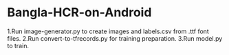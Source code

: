 # Bangla-HCR-on-Android
1.Run image-generator.py to create images and labels.csv from .ttf font files.
2.Run convert-to-tfrecords.py for training preparation.
3.Run model.py to train.

